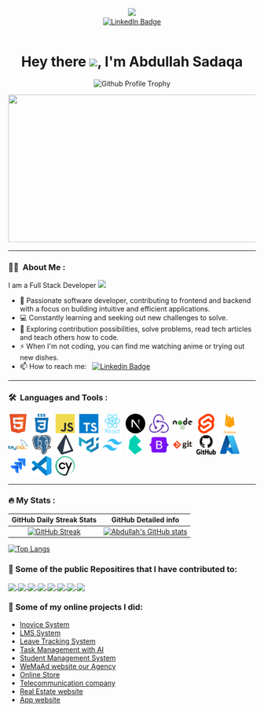 <!-- ### Hi there 👋 -->

<div id="header" align="center">
<!--   <img src="https://media.giphy.com/media/hqU2KkjW5bE2v2Z7Q2/giphy.gif" width="100"/> -->
  <img src="https://user-images.githubusercontent.com/42237442/175992416-de841067-813b-4d15-8979-7ac79d641373.svg" width="100"/>
  
</div>
<div id="badges" align="center">
  <a href="[your-linkedin-URL](https://www.linkedin.com/in/eng-abdullah2016)">
    <img src="https://img.shields.io/badge/LinkedIn-blue?style=for-the-badge&logo=linkedin&logoColor=white" alt="LinkedIn Badge"/>
  </a>
<!--   <a href="your-youtube-URL">
    <img src="https://img.shields.io/badge/YouTube-red?style=for-the-badge&logo=youtube&logoColor=white" alt="Youtube Badge"/>
  </a>
  <a href="your-twitter-URL">
    <img src="https://img.shields.io/badge/Twitter-blue?style=for-the-badge&logo=twitter&logoColor=white" alt="Twitter Badge"/>
  </a> -->
</div>
<div align="center">
  <img src="https://komarev.com/ghpvc/?username=Dark-Developer93&style=flat-square&color=blue" alt=""/>
</div>
<h1 align="center">Hey there <img src="https://media.giphy.com/media/hvRJCLFzcasrR4ia7z/giphy.gif" width="40">, I'm Abdullah Sadaqa</h1>
<p align="center">
<img src="https://github-profile-trophy.vercel.app/?username=Dark-Developer93&theme=nord&margin-w=9&no-frame=true" alt="Github Profile Trophy" />
</p>
<div align="center">
  <img src="https://media.giphy.com/media/dWesBcTLavkZuG35MI/giphy.gif" width="600" height="300"/>
</div>

---

### :man_technologist: &nbsp;About Me :

I am a Full Stack Developer <img src="https://media.giphy.com/media/WUlplcMpOCEmTGBtBW/giphy.gif" width="30">

- 🔭 Passionate software developer, contributing to frontend and backend with a focus on building intuitive and efficient applications.
- 💻 Constantly learning and seeking out new challenges to solve.
- 🌱 Exploring contribution possibilities, solve problems, read tech articles and teach others how to code.
- ⚡ When I'm not coding, you can find me watching anime or trying out new dishes.
- 📫 How to reach me: &nbsp; [![Linkedin Badge](https://img.shields.io/badge/-Abdullah-blue?style=flat&logo=Linkedin&logoColor=white)](https://www.linkedin.com/in/eng-abdullah2016)

---

### 🛠 &nbsp;Languages and Tools :

<p>
<img src="https://github.com/devicons/devicon/blob/master/icons/html5/html5-original.svg" title="HTML5" alt="HTML" width="40" height="40"/>&nbsp;
<img src="https://github.com/devicons/devicon/blob/master/icons/css3/css3-plain-wordmark.svg"  title="CSS3" alt="CSS" width="40" height="40"/>&nbsp;
<img src="https://github.com/devicons/devicon/blob/master/icons/javascript/javascript-original.svg" title="JavaScript" alt="JavaScript" width="40" height="40"/>&nbsp;
<img src="https://github.com/devicons/devicon/blob/master/icons/typescript/typescript-original.svg" title="TypeScript" alt="TypeScript" width="40" height="40"/>&nbsp;
<img src="https://github.com/devicons/devicon/blob/master/icons/react/react-original-wordmark.svg" title="React" alt="React" width="40" height="40"/>&nbsp;
<img src="https://github.com/devicons/devicon/blob/master/icons/nextjs/nextjs-original.svg" title="NextJs" **alt="NextJs" width="40" height="40"/>&nbsp;
<img src="https://github.com/devicons/devicon/blob/master/icons/redux/redux-original.svg" title="Redux" alt="Redux " width="40" height="40"/>&nbsp;
<img src="https://github.com/devicons/devicon/blob/master/icons/nodejs/nodejs-original-wordmark.svg" title="NodeJS" alt="NodeJS" width="40" height="40"/>&nbsp;
<img src="https://github.com/devicons/devicon/blob/master/icons/svelte/svelte-original.svg" title="Svelte" **alt="Svelte" width="40" height="40"/>&nbsp;
<img src="https://github.com/devicons/devicon/blob/master/icons/firebase/firebase-plain-wordmark.svg" title="Firebase" alt="Firebase" width="40" height="40"/>&nbsp;
<img src="https://github.com/devicons/devicon/blob/master/icons/mysql/mysql-original-wordmark.svg" title="MySQL"  alt="MySQL" width="40" height="40"/>&nbsp;
<img src="https://github.com/devicons/devicon/blob/master/icons/postgresql/postgresql-original.svg" title="PostgreSQL"  alt="PostgreSQL" width="40" height="40"/>&nbsp;
<img src="https://github.com/devicons/devicon/blob/master/icons/prisma/prisma-original.svg" title="Prisma"  alt="Prisma" width="40" height="40"/>&nbsp;
<img src="https://github.com/devicons/devicon/blob/master/icons/materialui/materialui-original.svg" title="Material UI" alt="Material UI" width="40"height="40"/>&nbsp;
<img src="https://github.com/devicons/devicon/blob/master/icons/tailwindcss/tailwindcss-original.svg" title="Tailwind CSS" alt="Tailwind CSS"width="40"height="40"/>&nbsp; 
<img src="https://github.com/devicons/devicon/blob/master/icons/bulma/bulma-plain.svg" title="Bulma" **alt="Bulma" width="40" height="40"/>&nbsp;
<img src="https://github.com/devicons/devicon/blob/master/icons/bootstrap/bootstrap-original.svg" title="Bootstrap" **alt="Bootstrap" width="40" height="40"/>&nbsp;
<img src="https://github.com/devicons/devicon/blob/master/icons/git/git-original-wordmark.svg" title="Git" **alt="Git" width="40" height="40"/>&nbsp;
<img src="https://github.com/devicons/devicon/blob/master/icons/github/github-original-wordmark.svg" title="GitHub" **alt="GitHub" width="40" height="40"/>&nbsp;
<img src="https://github.com/devicons/devicon/blob/master/icons/azure/azure-original.svg" title="Azure" **alt="Azure" width="40" height="40"/>&nbsp;
<img src="https://github.com/devicons/devicon/blob/master/icons/jira/jira-original.svg" title="Jira" **alt="Jira" width="40" height="40"/>&nbsp;
<img src="https://github.com/devicons/devicon/blob/master/icons/vscode/vscode-original.svg" title="VSCode" **alt="VSCode" width="40" height="40"/>&nbsp;
<img src="https://github.com/devicons/devicon/blob/master/icons/cypressio/cypressio-original.svg" title="Cypress" **alt="Cypress" width="40" height="40"/>&nbsp;
</p>

---

### :fire: My Stats :

<!-- <a href="https://git.io/streak-stats">
  <img src="http://github-readme-streak-stats.herokuapp.com?user=Dark-Developer93&theme=gotham&hide_border=true"/>
  <a/>
  <a href="https://github.com/Dark-Developer93/github-readme-stats">
  <img src="https://github-readme-stats.vercel.app/api?username=Dark-Developer93&count_private=true&theme=gotham&show_icons=true&hide_border=true)"/>
  <a/> -->

GitHub Daily Streak Stats  |  GitHub Detailed info
:-------------------------:|:-------------------------:
[![GitHub Streak](http://github-readme-streak-stats.herokuapp.com?user=Dark-Developer93&theme=gotham&hide_border=true)](https://git.io/streak-stats)  |  [![Abdullah's GitHub stats](https://github-readme-stats.vercel.app/api?username=Dark-Developer93&count_private=true&show_icons=true&theme=gotham&hide_border=true)](https://github.com/Dark-Developer93/github-readme-stats)

[![Top Langs](https://github-readme-stats.vercel.app/api/top-langs/?username=Dark-Developer93&layout=compact&theme=gotham&hide_border=true&langs_count=10&hide=css,html)](https://github.com/anuraghazra/github-readme-stats)

### :notebook_with_decorative_cover: Some of the public Repositires that I have contributed to:

<!-- [![Readme Card](https://github-readme-stats.vercel.app/api/pin/?username=primo-af&repo=primo&theme=gotham&hide_border=true)](https://github.com/anuraghazra/github-readme-stats)

[![Readme Card](https://github-readme-stats.vercel.app/api/pin/?username=Dark-Developer93&repo=RIPS-Duplicate-Merger-CExt&theme=gotham&hide_border=true)](https://github.com/anuraghazra/github-readme-stats) -->

<a href="https://github.com/Dark-Developer93/aissist">
  <img align="center" src="https://github-readme-stats.vercel.app/api/pin/?username=Dark-Developer93&repo=aissist&theme=gotham&hide_border=true" />
</a>
<a href="https://github.com/Dark-Developer93/LeaveTracker">
  <img align="center" src="https://github-readme-stats.vercel.app/api/pin/?username=Dark-Developer93&repo=LeaveTracker&theme=gotham&hide_border=true" />
</a>
<a href="https://github.com/Dark-Developer93/School-LMS">
  <img align="center" src="https://github-readme-stats.vercel.app/api/pin/?username=Dark-Developer93&repo=School-LMS&theme=gotham&hide_border=true" />
</a>
<a href="https://github.com/Dark-Developer93/invoice-wemaad">
  <img align="center" src="https://github-readme-stats.vercel.app/api/pin/?username=Dark-Developer93&repo=invoice-wemaad&theme=gotham&hide_border=true" />
</a>
<a href="https://github.com/Dark-Developer93/job-board-app">
  <img align="center" src="https://github-readme-stats.vercel.app/api/pin/?username=Dark-Developer93&repo=job-board-app&theme=gotham&hide_border=true" />
</a>
<a href="https://github.com/Dark-Developer93/rc-sms">
  <img align="center" src="https://github-readme-stats.vercel.app/api/pin/?username=Dark-Developer93&repo=rc-sms&theme=gotham&hide_border=true" />
</a>
<a href="https://github.com/Dark-Developer93/primo-server">
  <img align="center" src="https://github-readme-stats.vercel.app/api/pin/?username=Dark-Developer93&repo=primo-server&theme=gotham&hide_border=true" />
</a>
<a href="https://github.com/Dark-Developer93/primo">
  <img align="center" src="https://github-readme-stats.vercel.app/api/pin/?username=Dark-Developer93&repo=primo&theme=gotham&hide_border=true" />
</a>

### :notebook_with_decorative_cover: Some of my online projects I did:

- [Inovice System](https://invoice-wemaad.vercel.app/)
- [LMS System](school-lms-seven.vercel.app)
- [Leave Tracking System](rcleavetracker.vercel.app/)
- [Task Management with AI](aissist-sadaqa.vercel.app)
- [Student Management System](student-management-system-liard.vercel.app)
- [WeMaAd website our Agency](https://www.wemaad.net/)
- [Online Store](https://wemaad.com/stores/jscouture/)
- [Telecommunication company](https://wemaad.com/websites/blt/)
- [Real Estate website](https://wemaad.com/websites/lassud) 
- [App website](https://primocms.org/)

<!-- GitHub Repositires  |  GitHub Repositires
:-------------------------:|:-------------------------:
 [![Readme Card](https://github-readme-stats.vercel.app/api/pin/?username=Dark-Developer93&repo=one-click-hugo-cms&theme=gotham&hide_border=true)](https://github.com/Dark-Developer93/one-click-hugo-cms)                   |  [![Readme Card](https://github-readme-stats.vercel.app/api/pin/?username=primo-af&repo=primo&theme=gotham&hide_border=true)](https://github.com/Dark-Developer93/primo)
[![Readme Card](https://github-readme-stats.vercel.app/api/pin/?username=Dark-Developer93&repo=contact-app&theme=gotham&hide_border=true)](https://github.com/Dark-Developer93/contact-app)|  [![Readme Card](https://github-readme-stats.vercel.app/api/pin/?username=Dark-Developer93&repo=task-management&theme=gotham&hide_border=true)](https://github.com/Dark-Developer93/task-management)
[![Readme Card](https://github-readme-stats.vercel.app/api/pin/?username=Dark-Developer93&repo=python-network-gate&theme=gotham&hide_border=true)](https://github.com/Dark-Developer93/python-network-gate)| [![Readme Card](https://github-readme-stats.vercel.app/api/pin/?username=Beamanator&repo=RIPS-Duplicate-Merger-CExt&theme=gotham&hide_border=true)](https://github.com/Dark-Developer93/RIPS-Duplicate-Merger-CExt)
[![Readme Card](https://github-readme-stats.vercel.app/api/pin/?username=Dark-Developer93&repo=primo-server&theme=gotham&hide_border=true)](https://github.com/Dark-Developer93/primo-server)| [![Readme Card](https://github-readme-stats.vercel.app/api/pin/?username=Dark-Developer93&repo=Next&theme=gotham&hide_border=true)](https://github.com/Dark-Developer93/Next)
[![Readme Card](https://github-readme-stats.vercel.app/api/pin/?username=Dark-Developer93&repo=MyTodoApp&theme=gotham&hide_border=true)](https://github.com/Dark-Developer93/MyTodoApp)| [![Readme Card](https://github-readme-stats.vercel.app/api/pin/?username=Dark-Developer93&repo=To-Do-List-by-JS-localStorage&theme=gotham&hide_border=true)](https://github.com/Dark-Developer93/To-Do-List-by-JS-localStorage) -->

<!-- 
**Dark-Developer93/Dark-Developer93** is a ✨ _special_ ✨ repository because its `README.md` (this file) appears on your GitHub profile.

Here are some ideas to get you started:

- 🔭 I’m currently working on ...
- 🌱 I’m currently learning ...
- 👯 I’m looking to collaborate on ...
- 🤔 I’m looking for help with ...
- 💬 Ask me about ...
- 📫 How to reach me: ...
- 😄 Pronouns: ...
- ⚡ Fun fact: ...
 -->
